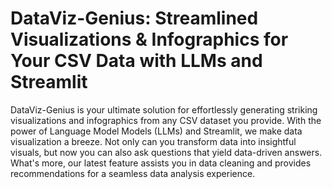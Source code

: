 # DataViz-Genius: Streamlined Visualizations & Infographics for Your CSV Data with LLMs and Streamlit
DataViz-Genius is your ultimate solution for effortlessly generating striking visualizations and infographics from any CSV dataset you provide. With the power of Language Model Models (LLMs) and Streamlit, we make data visualization a breeze. Not only can you transform data into insightful visuals, but now you can also ask questions that yield data-driven answers. What's more, our latest feature assists you in data cleaning and provides recommendations for a seamless data analysis experience.
